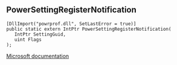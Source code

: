 ## PowerSettingRegisterNotification

```
[DllImport("powrprof.dll", SetLastError = true)]
public static extern IntPtr PowerSettingRegisterNotification(
   IntPtr SettingGuid,
   uint Flags
);
```

[Microsoft documentation](TODO)
